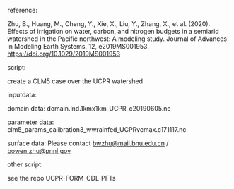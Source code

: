 reference:

Zhu, B., Huang, M., Cheng, Y., Xie, X., Liu, Y., Zhang, X., et al. (2020). Effects of irrigation on water, carbon, and nitrogen budgets in a semiarid watershed in the Pacific northwest: A modeling study. Journal of Advances in Modeling Earth Systems, 12, e2019MS001953. https://doi.org/10.1029/2019MS001953 

script:

create a CLM5 case over the UCPR watershed

inputdata:

domain data: domain.lnd.1kmx1km_UCPR_c20190605.nc


parameter data: clm5_params_calibration3_wwrainfed_UCPRvcmax.c171117.nc


surface data: Please contact bwzhu@mail.bnu.edu.cn  / bowen.zhu@pnnl.gov

other script:

see the repo UCPR-FORM-CDL-PFTs

